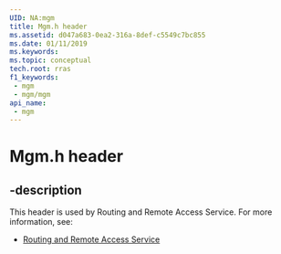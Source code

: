 ```yaml
---
UID: NA:mgm
title: Mgm.h header
ms.assetid: d047a683-0ea2-316a-8def-c5549c7bc855
ms.date: 01/11/2019
ms.keywords: 
ms.topic: conceptual
tech.root: rras
f1_keywords:
 - mgm
 - mgm/mgm
api_name:
 - mgm
---
```


# Mgm.h header


## -description

This header is used by Routing and Remote Access Service. For more information, see:

- [Routing and Remote Access Service](../_rras/index.md)

